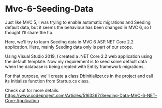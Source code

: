 # Mvc-6-Seeding-Data

Just like MVC 5, I was trying to enable automatic migrations and Seeding default data, but it seems the behaviour has been changed in MVC 6, so I thought I'll share the tip.


Here, we'll try to learn Seeding data in MVC 6 ASP.NET Core 2.2 application. Here, mainly Seeding data only is part of our scope.

Using Visual Studio 2019, I created a .NET Core 2.2 web application using the default template. Now my requirement is to seed some default data when the database is being created with Entity framework migrations.

For that purpose, we'll create a class DbInitializer.cs in the project and call its Initialize function from Startup.cs class.

Check out for more details.
https://www.codeproject.com/Articles/5163367/Seeding-Data-MVC-6-NET-Core-Application
